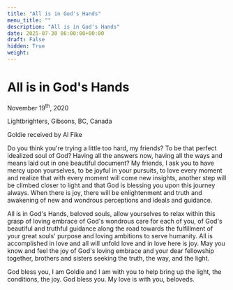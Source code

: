 ```yaml
---
title: "All is in God's Hands"
menu_title: ""
description: "All is in God's Hands"
date: 2025-07-30 06:00:00+00:00
draft: False
hidden: True
weight:
---
```

# All is in God's Hands

November 19<sup>th</sup>, 2020

Lightbrighters, Gibsons, BC, Canada

Goldie received by Al Fike

Do you think you're trying a little too hard, my friends? To be that perfect idealized soul of God? Having all the answers now, having all the ways and means laid out in one beautiful document? My friends, I ask you to have mercy upon yourselves, to be joyful in your pursuits, to love every moment and realize that with every moment will come new insights, another step will be climbed closer to light and that God is blessing you upon this journey always. When there is joy, there will be enlightenment and truth and awakening of new and wondrous perceptions and ideals and guidance.

All is in God's Hands, beloved souls, allow yourselves to relax within this grasp of loving embrace of God's wondrous care for each of you, of God's beautiful and truthful guidance along the road towards the fulfillment of your great souls' purpose and loving ambitions to serve humanity. All is accomplished in love and all will unfold love and in love here is joy. May you know and feel the joy of God's loving embrace and your dear fellowship together, brothers and sisters seeking the truth, the way, and the light.

God bless you, I am Goldie and I am with you to help bring up the light, the conditions, the joy. God bless you. My love is with you, beloveds. 
